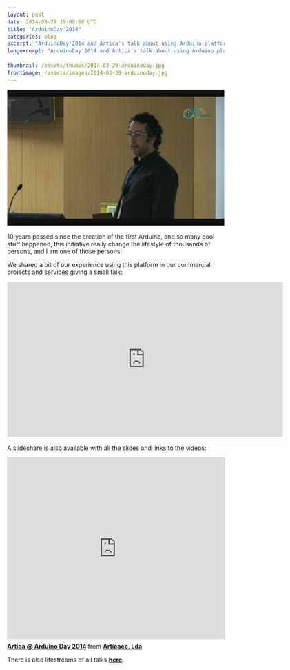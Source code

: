 ```yaml
---
layout: post
date: 2014-03-29 19:00:00 UTC
title: "ArduinoDay'2014"
categories: blog
excerpt: "ArduinoDay'2014 and Artica's talk about using Arduino platform in commercial projects"
longexcerpt: "ArduinoDay'2014 and Artica's talk about using Arduino platform in commercial projects"

thumbnail: /assets/thumbs/2014-03-29-arduinoday.jpg
frontimage: /assets/images/2014-03-29-arduinoday.jpg
---
```


<img class="postimage" src="/assets/images/2014-03-29-arduinoday1.jpg"/>

10 years passed since the creation of the first Arduino, and so many cool stuff happened, this initiative really change the lifestyle of thousands of persons, and I am one of those persons!

We shared a bit of our experience using this platform in our commercial projects and services giving a small talk:

<iframe src="http://new.livestream.com/accounts/2649338/events/2865719/videos/46753560/player?autoPlay=false&height=360&mute=false&width=640" width="640" height="360" frameborder="0" scrolling="no"></iframe>

A slideshare is also available with all the slides and links to the videos:

<iframe src="http://www.slideshare.net/slideshow/embed_code/32928936" width="510" height="420" frameborder="0" marginwidth="0" marginheight="0" scrolling="no" style="border:1px solid #CCC; border-width:1px 1px 0; margin-bottom:5px; max-width: 100%;" allowfullscreen> </iframe> <div style="margin-bottom:5px"> <strong> <a href="https://www.slideshare.net/articacc/artica-arduino-day" title="Artica @ Arduino Day 2014" target="_blank">Artica @ Arduino Day 2014</a> </strong> from <strong><a href="http://www.slideshare.net/articacc" target="_blank">Articacc, Lda</a></strong> </div>

There is also lifestreams of all talks <a href="http://new.livestream.com/accounts/2649338/events/2865719"><strong>here</strong></a>.
